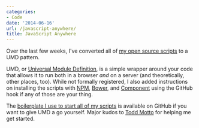 ```yaml
---
categories:
- Code
date: '2014-06-16'
url: /javascript-anywhere/
title: JavaScript Anywhere
---
```


Over the last few weeks, I've converted all of [my open source scripts](http://cferdinandi.github.io/kraken/addons.html#interactive) to a UMD pattern.

UMD, or [Universal Module Definition](https://github.com/umdjs/umd), is a simple wrapper around your code that allows it to run both in a browser *and* on a server (and theoretically, other places, too). While not formally registered, I also added instructions on installing the scripts with [NPM](https://www.npmjs.org/), [Bower](http://bower.io/), and [Component](http://component.io/) using the GitHub hook if any of those are your thing.

The [boilerplate I use to start all of my scripts](https://gist.github.com/cferdinandi/ece94569aefcffa5f7fa) is available on GitHub if you want to give UMD a go yourself. Major kudos to [Todd Motto](http://toddmotto.com/) for helping me get started.
